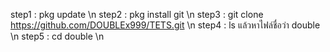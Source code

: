 step1 : pkg update \n
step2 : pkg install git \n
step3 : git clone https://github.com/DOUBLEx999/TETS.git \n
step4 : ls แล้วหาไฟล์ชื่อว่า double \n
step5 : cd double \n
